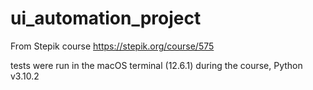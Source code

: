# ui_automation_project
From Stepik course https://stepik.org/course/575

tests were run in the macOS terminal (12.6.1) during the course, Python v3.10.2
